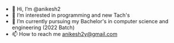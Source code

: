 - 👋 Hi, I’m @anikesh2
- 👀 I’m interested in programming and new Tach's
- 🌱 I’m currently pursuing my Bachelor's in computer science and engineering (2022 Batch)
- 📫 How to reach me anikesh2y@gmail.com

<!---
anikesh2/anikesh2 is a ✨ special ✨ repository because its `README.md` (this file) appears on your GitHub profile.
You can click the Preview link to take a look at your changes.
--->
